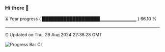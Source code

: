 ### Hi there 👋

⏳ Year progress { ███████████████████▁▁▁▁▁▁▁▁▁▁▁ } 66.10 %

---

⏰ Updated on Thu, 29 Aug 2024 22:38:28 GMT

![Progress Bar CI](https://github.com/IshwaranRudhara/GIT-ACTION/workflows/Progress%20Bar%20CI/badge.svg)
